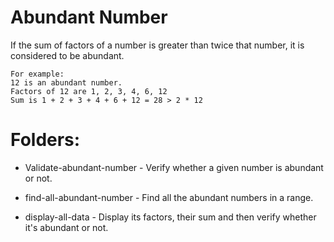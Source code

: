 # Abundant Number
If the sum of factors of a number is greater than twice that number, it is considered to be abundant.

```
For example:
12 is an abundant number.
Factors of 12 are 1, 2, 3, 4, 6, 12
Sum is 1 + 2 + 3 + 4 + 6 + 12 = 28 > 2 * 12
```

# Folders:
* Validate-abundant-number - Verify whether a given number is abundant or not.

* find-all-abundant-number - Find all the abundant numbers in a range.

* display-all-data - Display its factors, their sum and then verify whether it's abundant or not.
